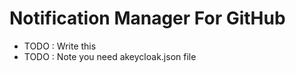 # Notification Manager For GitHub

 * TODO : Write this
 * TODO : Note you need  akeycloak.json file
